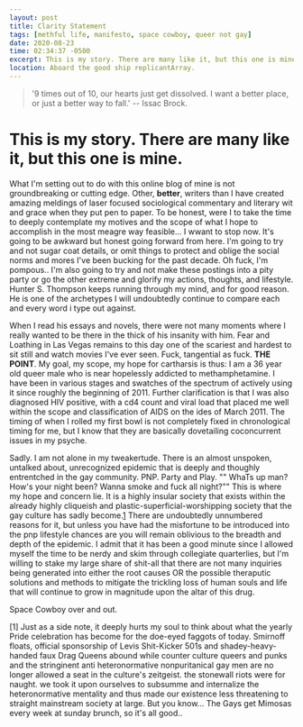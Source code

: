 ```yaml
---
layout: post
title: Clarity Statement
tags: [methful life, manifesto, space cowboy, queer not gay]
date: 2020-08-23
time: 02:34:37 -0500
excerpt: This is my story. There are many like it, but this one is mine.
location: Aboard the good ship replicantArray.
---
```


> '9 times out of 10, our hearts just get dissolved. I want a better place, or just a better way to fall.' -- Issac Brock. 

# This is my story. There are many like it, but this one is mine. 

What I'm setting out to do with this online blog of mine is not groundbreaking or cutting edge. Other, __better__, writers than I have created amazing meldings of laser focused sociological commentary and literary wit and grace when they put pen to paper. To be honest, were I to take the time to deeply contemplate my motives and the scope of what I hope to accomplish in the most meagre way feasible... I wwant to stop now. It's going to be awkward but honest going forward from here. I'm going to try and not sugar coat details, or omit things to protect and oblige the social norms and mores I've been bucking for the past decade. Oh fuck, I'm pompous.. I'm also going to try and not make these postings into a pity party or go the other extreme and glorify my actions, thoughts, and lifestyle. Hunter S. Thompson keeps running through my mind, and for good reason. He is one of the archetypes I will undoubtedly continue to compare each and every word i type out against. 

When I read his essays and novels, there were not many moments where I really wanted to be there in the thick of his insanity with him. Fear and Loathing in Las Vegas remains to this day one of the scariest and hardest to sit still and watch movies I've ever seen. Fuck, tangential as fuck. **THE POINT**. My goal, my scope, my hope for cartharsis is thus: I am a 36 year old queer male who is near hopelessly addicted to methamphetamine. I have been in various stages and swatches of the spectrum of actively using it since roughly the beginning of 2011. Further clarification is that I was also diagnosed HIV positive, with a cd4 count and viral load that placed me well within the scope and classification of AIDS on the ides of March 2011. The timing of when I rolled my first bowl is not completely fixed in chronological timing for me, but I know that they are basically dovetailing coconcurrent issues in my psyche.

Sadly. I am not alone in my tweakertude. There is an almost unspoken, untalked about, unrecognized epidemic that is deeply and thoughly entrentched in the gay community. PNP. Party and Play. "" WhaTs up man? How's your night been? Wanna smoke and fuck all night?"" This is where my hope and concern lie. It is a highly insular society that exists within the already highly cliqueish and plastic-superficial-worshipping society that the gay culture has sadly become.[1](1) There are undoubtedly unnumbered reasons for it, but unless you have had the misfortune to be introduced into the pnp lifestyle chances are you will remain oblivious to the breadth and depth of the epidemic. I admit that it has been a good minute since I allowed myself the time to be nerdy and skim through collegiate quarterlies, but I'm willing to stake my large share of shit-all that there are not many inquiries being generated into either the root causes OR the possible theraputic solutions and methods to mitigate the trickling loss of human souls and life that will continue to grow in magnitude upon the altar of this drug.

Space Cowboy  over and out.






[1] Just as a side note, it deeply hurts my soul to think about what the yearly Pride celebration has become for the doe-eyed faggots of today. Smirnoff floats, official sponsorship of Levis Shit-Kicker 501s and shadey-heavy-handed faux Drag Queens abound while counter culture queers and punks and the stringinent anti heteronormative nonpuritanical gay men are no longer allowed a seat in the culture's zeitgeist. the stonewall riots were for naught. we took it upon ourselves to subsumme and internalize the heteronormative mentality and thus made our existence less threatening to straight mainstream society at large. But you know... The Gays get Mimosas every week at sunday brunch, so it's all good..
